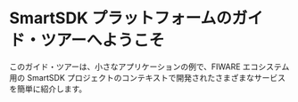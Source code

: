 # SmartSDK プラットフォームのガイド・ツアーへようこそ

このガイド・ツアーは、小さなアプリケーションの例で、FIWARE エコシステム用の SmartSDK プロジェクトのコンテキストで開発されたさまざまなサービスを簡単に紹介します。
